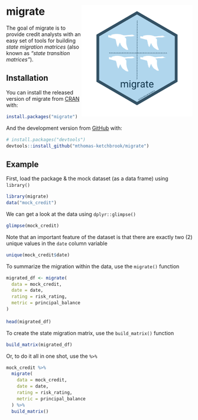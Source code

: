 
<!-- README.md is generated from README.Rmd. Please edit that file -->

# migrate <img src='man/figures/logo.png' align="right" height="300" />

<!-- badges: start -->

<!-- badges: end -->

The goal of migrate is to provide credit analysts with an easy set of
tools for building *state migration matrices* (also known as *“state
transition matrices”*).

## Installation

You can install the released version of migrate from
[CRAN](https://CRAN.R-project.org) with:

``` r
install.packages("migrate")
```

And the development version from [GitHub](https://github.com/) with:

``` r
# install.packages("devtools")
devtools::install_github("mthomas-ketchbrook/migrate")
```

## Example

First, load the package & the mock dataset (as a data frame) using
`library()`

``` r
library(migrate)
data("mock_credit")
```

We can get a look at the data using `dplyr::glimpse()`

``` r
glimpse(mock_credit)
```

Note that an important feature of the dataset is that there are exactly
two (2) unique values in the `date` column variable

``` r
unique(mock_credit$date)
```

To summarize the migration within the data, use the `migrate()` function

``` r
migrated_df <- migrate(
  data = mock_credit, 
  date = date, 
  rating = risk_rating, 
  metric = principal_balance
)

head(migrated_df)
```

To create the state migration matrix, use the `build_matrix()` function

``` r
build_matrix(migrated_df)
```

Or, to do it all in one shot, use the `%>%`

``` r
mock_credit %>% 
  migrate(
    data = mock_credit, 
    date = date, 
    rating = risk_rating, 
    metric = principal_balance
  ) %>% 
  build_matrix()
```
